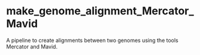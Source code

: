# make_genome_alignment_Mercator_Mavid
A pipeline to create alignments between two genomes using the tools Mercator and Mavid.
